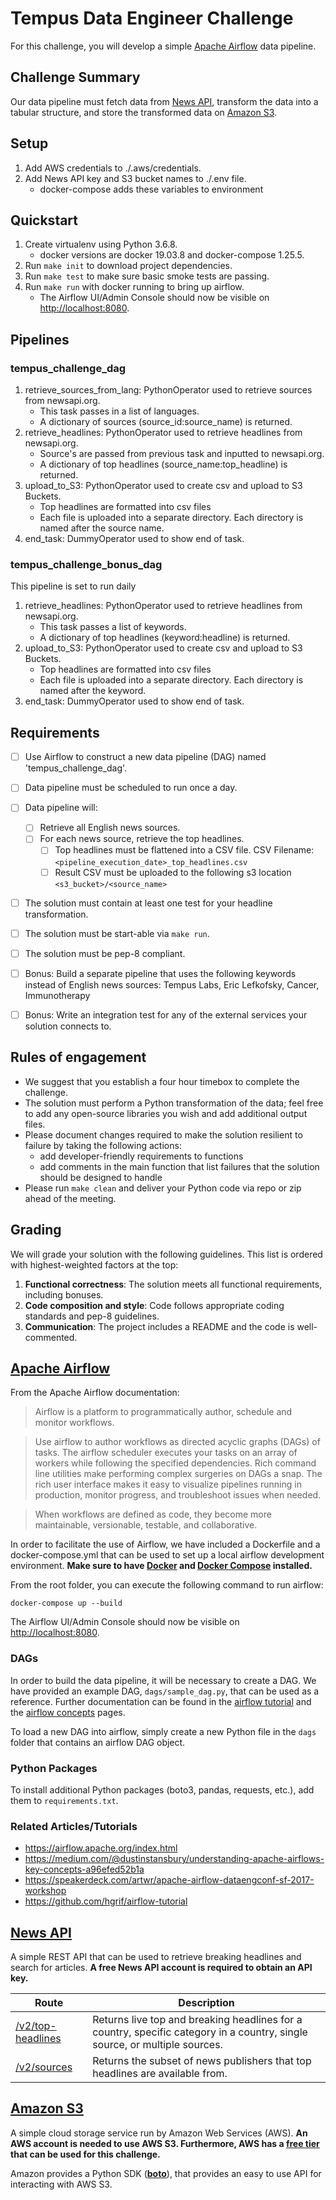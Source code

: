 # Tempus Data Engineer Challenge
For this challenge,
 you will develop a simple
 [Apache Airflow](https://airflow.apache.org) data pipeline.

## Challenge Summary
Our data pipeline must fetch data from [News API](https://newsapi.org),
 transform the data into a tabular structure,
 and store the transformed data on [Amazon S3](https://aws.amazon.com/s3/).

## Setup
1. Add AWS credentials to ./.aws/credentials.
2. Add News API key and S3 bucket names to ./.env file.
    * docker-compose adds these variables to environment

## Quickstart
1. Create virtualenv using Python 3.6.8.
    * docker versions are docker 19.03.8 and docker-compose 1.25.5.
2. Run `make init` to download project dependencies.
3. Run `make test` to make sure basic smoke tests are passing.
4. Run `make run` with docker running to bring up airflow.
    * The Airflow UI/Admin Console should now be visible on [http://localhost:8080](http://localhost:8080).

## Pipelines
### tempus_challenge_dag
1. retrieve_sources_from_lang: PythonOperator used to retrieve sources from newsapi.org.
    * This task passes in a list of languages.
    * A dictionary of sources (source_id:source_name) is returned.
2. retrieve_headlines: PythonOperator used to retrieve headlines from newsapi.org.
    * Source's are passed from previous task and inputted to newsapi.org.
    * A dictionary of top headlines (source_name:top_headline) is returned.
3. upload_to_S3: PythonOperator used to create csv and upload to S3 Buckets.
    * Top headlines are formatted into csv files
    * Each file is uploaded into a separate directory. Each directory is named after the source name.
4. end_task: DummyOperator used to show end of task.

### tempus_challenge_bonus_dag
This pipeline is set to run daily
1. retrieve_headlines: PythonOperator used to retrieve headlines from newsapi.org.
    * This task passes a list of keywords.
    * A dictionary of top headlines (keyword:headline) is returned.
2. upload_to_S3: PythonOperator used to create csv and upload to S3 Buckets.
    * Top headlines are formatted into csv files
    * Each file is uploaded into a separate directory. Each directory is named after the keyword.
3. end_task: DummyOperator used to show end of task.


## Requirements
- [ ] Use Airflow to construct a new data pipeline (DAG) named 'tempus_challenge_dag'.
- [ ] Data pipeline must be scheduled to run once a day.
- [ ] Data pipeline will:
  - [ ] Retrieve all English news sources.
  - [ ] For each news source, retrieve the top headlines.
    - [ ] Top headlines must be flattened into a CSV file. CSV Filename: `<pipeline_execution_date>_top_headlines.csv`
    - [ ] Result CSV must be uploaded to the following s3 location `<s3_bucket>/<source_name>`
- [ ] The solution must contain at least one test for your headline transformation.
- [ ] The solution must be start-able via `make run`.
- [ ] The solution must be pep-8 compliant.
- [ ] Bonus: Build a separate pipeline that uses the following keywords instead of English news sources: Tempus Labs, Eric Lefkofsky, Cancer, Immunotherapy
- [ ] Bonus: Write an integration test for any of the external services your solution connects to.


## Rules of engagement
* We suggest that you establish a four hour timebox to complete the challenge.
* The solution must perform a Python transformation of the data;
 feel free to add any open-source libraries you wish and add additional output files.
* Please document changes required to make the solution resilient to
 failure by taking the following actions:
  * add developer-friendly requirements to functions
  * add comments in the main function that list failures that the solution should
  be designed to handle
* Please run `make clean` and deliver your Python code via repo or zip ahead of the meeting.

## Grading
We will grade your solution with the following guidelines.
 This list is ordered with highest-weighted factors at the top:
1. **Functional correctness**: The solution meets all functional requirements,
 including bonuses.
2. **Code composition and style**: Code follows appropriate coding standards and pep-8 guidelines.
3. **Communication**: The project includes a README and the code is well-commented.


## [Apache Airflow](https://airflow.apache.org)
From the Apache Airflow documentation:

>Airflow is a platform to programmatically author, schedule and monitor workflows.

>Use airflow to author workflows as directed acyclic graphs (DAGs) of tasks. The airflow scheduler executes your tasks on an array of workers while following the specified dependencies. Rich command line utilities make performing complex surgeries on DAGs a snap. The rich user interface makes it easy to visualize pipelines running in production, monitor progress, and troubleshoot issues when needed.

>When workflows are defined as code, they become more maintainable, versionable, testable, and collaborative.

In order to facilitate the use of Airflow, we have included a Dockerfile and a docker-compose.yml that can be used to set up a local airflow development environment. **Make sure to have [Docker](https://docs.docker.com/install/) and [Docker Compose](https://docs.docker.com/compose/install/) installed.**

From the root folder, you can execute the following command to run airflow:
```
docker-compose up --build
```
The Airflow UI/Admin Console should now be visible on [http://localhost:8080](http://localhost:8080).

### DAGs
In order to build the data pipeline, it will be necessary to create a DAG. We have provided an example DAG, `dags/sample_dag.py`, that can be used as a reference. Further documentation can be found in the [airflow tutorial](https://airflow.apache.org/tutorial.html) and the [airflow concepts](https://airflow.apache.org/concepts.html) pages.

To load a new DAG into airflow, simply create a new Python file in the `dags` folder that contains an airflow DAG object.

### Python Packages
To install additional Python packages (boto3, pandas, requests, etc.), add them to `requirements.txt`.

### Related Articles/Tutorials
* https://airflow.apache.org/index.html
* https://medium.com/@dustinstansbury/understanding-apache-airflows-key-concepts-a96efed52b1a
* https://speakerdeck.com/artwr/apache-airflow-dataengconf-sf-2017-workshop
* https://github.com/hgrif/airflow-tutorial

## [News API](https://newsapi.org)
A simple REST API that can be used to retrieve breaking headlines and search for articles. **A free News API account is required to obtain an API key.**

| Route             | Description                                                                                                                |
|-------------------|----------------------------------------------------------------------------------------------------------------------------|
| [/v2/top-headlines](https://newsapi.org/docs/endpoints/top-headlines) | Returns live top and breaking headlines for a country, specific category in a country, single source, or multiple sources. |
| [/v2/sources](https://newsapi.org/docs/endpoints/sources) | Returns the subset of news publishers that top headlines are available from. |


## [Amazon S3](https://aws.amazon.com/s3/)
A simple cloud storage service run by Amazon Web Services (AWS). **An AWS account is needed to use AWS S3. Furthermore, AWS has a [free tier](https://aws.amazon.com/free/) that can be used for this challenge.**

Amazon provides a Python SDK (**[boto](http://boto3.readthedocs.io/en/latest/guide/resources.html)**), that provides an easy to use API for interacting with AWS S3.
